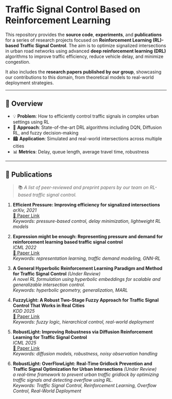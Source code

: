 # Traffic Signal Control Based on Reinforcement Learning

This repository provides the **source code**, **experiments**, and **publications** for a series of research projects focused on **Reinforcement Learning (RL)-based Traffic Signal Control**. The aim is to optimize signalized intersections in urban road networks using advanced **deep reinforcement learning (DRL)** algorithms to improve traffic efficiency, reduce vehicle delay, and minimize congestion.

It also includes the **research papers published by our group**, showcasing our contributions to this domain, from theoretical models to real-world deployment strategies.

---

## 📄 Overview

- 💡 **Problem**: How to efficiently control traffic signals in complex urban settings using RL
- 🤖 **Approach**: State-of-the-art DRL algorithms including DQN, Diffusion RL, and fuzzy decision-making
- 🏙️ **Application**: Simulated and real-world intersections across multiple cities
- 📊 **Metrics**: Delay, queue length, average travel time, robustness

---

## 📝 Publications

> 📚 *A list of peer-reviewed and preprint papers by our team on RL-based traffic signal control.*

1. **Efficient Pressure: Improving efficiency for signalized intersections**  
   *arXiv, 2021*  
   [📄 Paper Link](https://arxiv.org/abs/2112.02336)  
   *Keywords: pressure-based control, delay minimization, lightweight RL models*

2. **Expression might be enough: Representing pressure and demand for reinforcement learning based traffic signal control**  
   *ICML 2022*  
   [📄 Paper Link](https://proceedings.mlr.press/v162/zhang22ah/zhang22ah.pdf)  
   *Keywords: representation learning, traffic demand modeling, GNN-RL*

3. **A General Hyperbolic Reinforcement Learning Paradigm and Method for Traffic Signal Control** *(Under Review)*  
   *A novel RL formulation using hyperbolic embeddings for scalable and generalizable intersection control.*  
   *Keywords: hyperbolic geometry, generalization, MARL*

4. **FuzzyLight: A Robust Two-Stage Fuzzy Approach for Traffic Signal Control That Works in Real Cities**  
   *KDD 2025*  
   [📄 Paper Link](https://dl.acm.org/doi/10.1145/3690624.3709393)  
   *Keywords: fuzzy logic, hierarchical control, real-world deployment*

5. **RobustLight: Improving Robustness via Diffusion Reinforcement Learning for Traffic Signal Control**  
   *ICML 2025*  
   [📄 Paper Link](https://icml.cc/virtual/2025/poster/44919)  
   *Keywords: diffusion models, robustness, noisy observation handling*

6. **RobustLight: OverFlowLight: Real-Time Gridlock Prevention and Traffic Signal Optimization for Urban Intersections** *(Under Review)*  
   *a real-time framework to prevent urban traffic gridlock by optimizing traffic signals and detecting overflow using RL.*  
   *Keywords: Traffic Signal Control, Reinforcement Learning, Overflow Control, Real-World Deployment*
